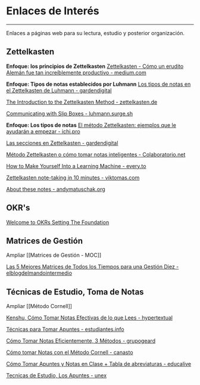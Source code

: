 # Enlaces de Interés
---

Enlaces a páginas web para su lectura, estudio y posterior organización.

## Zettelkasten

**Enfoque: los principios de Zettelkasten**
[Zettelkasten - Cómo un erudito Alemán fue tan increíblemente productivo - medium.com](https://medium.com/voces-en-espa%C3%B1ol/zettelkasten-c%C3%B3mo-un-erudito-alem%C3%A1n-fue-tan-incre%C3%ADblemente-productivo-b16643e170cc)


**Enfoque: Tipos de notas establecidos por Luhmann**
[Los tipos de notas en el Zettelkasten de Luhmann - gardendigital](https://gardendigital.blogspot.com/2021/01/los-tipos-de-notas-en-zettelkasten.html)


[The Introduction to the Zettelkasten Method - zettelkasten.de](https://zettelkasten.de/posts/overview/#the-introduction-to-the-zettelkasten-method)


[Communicating with Slip Boxes - luhmann.surge.sh](http://luhmann.surge.sh/communicating-with-slip-boxes)


**Enfoque: Los tipos de notas**
[El método Zettelkasten: ejemplos que le ayudarán a empezar - ichi.pro](https://ichi.pro/es/el-metodo-zettelkasten-ejemplos-que-le-ayudaran-a-empezar-157824025533158)


[Las secciones en Zettelkasten - gardendigital](https://gardendigital.blogspot.com/2020/12/las-secciones-en-zettelkasten.html)


[Método Zettelkasten o cómo tomar notas inteligentes - Colaboratorio.net](https://colaboratorio.net/javierinsitu/colaboratorio/2020/metodo-zettelkasten-notas-inteligentes/)


[How to Make Yourself Into a Learning Machine - every.to](https://every.to/superorganizers/how-to-build-a-learning-machine-299655)


[Zettelkasten note-taking in 10 minutes - viktomas.com](https://blog.viktomas.com/posts/slip-box/#fn:2)


[About these notes - andymatuschak.org](https://notes.andymatuschak.org/About_these_notes)

## OKR's

[Welcome to OKRs Setting The Foundation](https://www.whatmatters.com/get-started/)


## Matrices de Gestión

Ampliar [[Matrices de Gestión - MOC]]

[Las 5 Mejores Matrices de Todos los Tiempos para una Gestión Diez - elblogdelmandointermedio](http://elblogdelmandointermedio.com/2015/06/17/5-matrices-imprescindibles-para-una-gestion-diez/)

## Técnicas de Estudio, Toma de Notas

Ampliar [[Método Cornell]]

[Kenshu, Cómo Tomar Notas Efectivas de lo que Lees - hypertextual](https://hipertextual.com/2017/01/kenshu-tomar-notas-efectivas-lo-lees)

[Técnicas para Tomar Apuntes - estudiantes.info](http://www.estudiantes.info/tecnicas_de_estudio/tecnicas_tomar_apuntes.htm)

[Cómo Tomar Notas Eficientemente, 3 Métodos - grupogeard](https://grupogeard.com/blog/tomar-notas-eficientemente-3-metodos/)

[Cómo tomar Notas con el Método Cornell - canasto](https://canasto.es/blog/notas-cornell)

[Cómo Tomar Apuntes y Notas en Clase + Tabla de abreviaturas - educalive](https://blog.educalive.com/como-tomar-apuntes-clase/)

[Tecnicas de Estudio, Los Apuntes - unex](https://biblioguias.unex.es/c.php?g=572102&p=3944709)